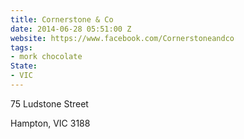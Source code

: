 ```yaml
---
title: Cornerstone & Co
date: 2014-06-28 05:51:00 Z
website: https://www.facebook.com/Cornerstoneandco
tags:
- mork chocolate
State:
- VIC
---
```


75 Ludstone Street

Hampton, VIC 3188
